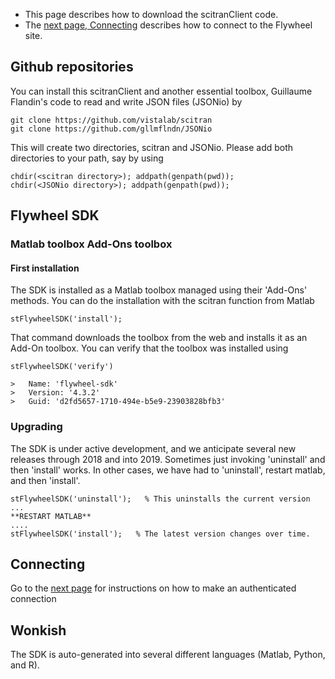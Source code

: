 * This page describes how to download the scitranClient code.
* The [next page, Connecting](Connecting-and-Authentication) describes how to connect to the Flywheel site.

## Github repositories
You can install this scitranClient and another essential toolbox, Guillaume Flandin's code to read and write JSON files (JSONio) by 

    git clone https://github.com/vistalab/scitran
    git clone https://github.com/gllmflndn/JSONio
    
This will create two directories, scitran and JSONio.  Please add both directories to your path, say by using

    chdir(<scitran directory>); addpath(genpath(pwd));
    chdir(<JSONio directory>); addpath(genpath(pwd));

## Flywheel SDK

### Matlab toolbox Add-Ons toolbox

#### First installation

The SDK is installed as a Matlab toolbox managed using their 'Add-Ons' methods. You can do the installation with the scitran function from Matlab

    stFlywheelSDK('install');

That command downloads the toolbox from the web and installs it as an Add-On toolbox. You can verify that the toolbox was installed using

    stFlywheelSDK('verify')
    
    >   Name: 'flywheel-sdk'
    >   Version: '4.3.2'
    >   Guid: 'd2fd5657-1710-494e-b5e9-23903828bfb3'


### Upgrading

The SDK is under active development, and we anticipate several new releases through 2018 and into 2019.  Sometimes just invoking 'uninstall' and then 'install' works. In other cases, we have had to 'uninstall', restart matlab, and then 'install'. 

    stFlywheelSDK('uninstall');   % This uninstalls the current version
    ...
    **RESTART MATLAB**
    ....
    stFlywheelSDK('install');   % The latest version changes over time. 

## Connecting
Go to the [next page](Connecting-and-Authentication) for instructions on how to make an authenticated connection

## Wonkish

The SDK is auto-generated into several different languages (Matlab, Python, and R).


